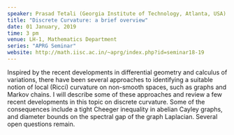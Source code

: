 ```yaml
---
speaker: Prasad Tetali (Georgia Institute of Technology, Atlanta, USA)
title: "Discrete Curvature: a brief overview"
date: 01 January, 2019
time: 3 pm
venue: LH-1, Mathematics Department
series: "APRG Seminar"
website: http://math.iisc.ac.in/~aprg/index.php?id=seminar18-19
---
```


Inspired by the recent developments in differential geometry and calculus of variations, there have been several approaches to identifying a suitable notion of local (Ricci) curvature on non-smooth spaces, such as graphs and Markov chains. I will describe some of these approaches and review a few recent developments in this topic on discrete curvature. Some of the consequences include a tight Cheeger inequality in abelian Cayley graphs, and diameter bounds on the spectral gap of the graph Laplacian. Several open questions remain.
